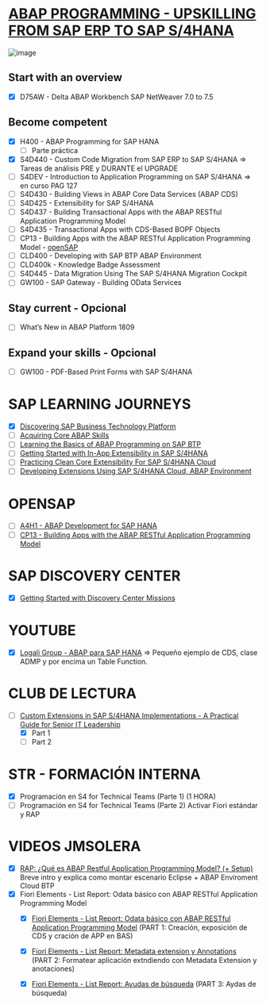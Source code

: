 # [ABAP PROGRAMMING - UPSKILLING FROM SAP ERP TO SAP S/4HANA](https://help.sap.com/learning-journeys/138b6c1f704243f19e76668d1769e2ed)

![image](https://github.com/apachon/erp2s4/assets/10708505/98827e83-9ab4-4459-b867-54bc2bca5fbc)

## Start with an overview
- [X] D75AW - Delta ABAP Workbench SAP NetWeaver 7.0 to 7.5

## Become competent
- [X] H400 - ABAP Programming for SAP HANA
	- [ ] Parte práctica 
- [X] S4D440 - Custom Code Migration from SAP ERP to SAP S/4HANA => Tareas de análisis PRE y DURANTE el UPGRADE
- [ ] S4DEV - Introduction to Application Programming on SAP S/4HANA => en curso PAG 127
- [ ] S4D430 - Building Views in ABAP Core Data Services (ABAP CDS)
- [ ] S4D425 - Extensibility for SAP S/4HANA
- [ ] S4D437 - Building Transactional Apps with the ABAP RESTful Application Programming Model
- [ ] S4D435 - Transactional Apps with CDS-Based BOPF Objects
- [ ] CP13 - Building Apps with the ABAP RESTful Application Programming Model - [openSAP](https://open.sap.com/courses/cp13)
- [ ] CLD400 - Developing with SAP BTP ABAP Environment
- [ ] CLD400k - Knowledge Badge Assessment
- [ ] S4D445 - Data Migration Using The SAP S/4HANA Migration Cockpit
- [ ] GW100 - SAP Gateway - Building OData Services
      
## Stay current - Opcional
- [ ] What’s New in ABAP Platform 1809

## Expand your skills - Opcional
- [ ] GW100 - PDF-Based Print Forms with SAP S/4HANA

# SAP LEARNING JOURNEYS
- [X] [Discovering SAP Business Technology Platform](https://learning.sap.com/learning-journey/discover-sap-business-technology-platform)
- [ ] [Acquiring Core ABAP Skills](https://learning.sap.com/learning-journey/acquire-core-abap-skills)
- [ ] [Learning the Basics of ABAP Programming on SAP BTP](https://learning.sap.com/learning-journey/learn-the-basics-of-abap-programming-on-sap-btp)
- [ ] [Getting Started with In-App Extensibility in SAP S/4HANA](https://learning.sap.com/learning-journey/get-started-with-in-app-extensibility-in-sap-s-4hana)
- [ ] [Practicing Clean Core Extensibility For SAP S/4HANA Cloud](https://learning.sap.com/learning-journey/practicing-clean-core-extensibility-for-sap-s-4hana-cloud)
- [ ] [Developing Extensions Using SAP S/4HANA Cloud, ABAP Environment](https://learning.sap.com/learning-journey/develop-extensions-using-sap-s-4hana-cloud-abap-environment)

# OPENSAP
- [ ] [A4H1 - ABAP Development for SAP HANA](https://open.sap.com/courses/a4h1)
- [ ] [CP13 - Building Apps with the ABAP RESTful Application Programming Model](https://open.sap.com/courses/cp13)
	  
# SAP DISCOVERY CENTER
- [X] [Getting Started with Discovery Center Missions](https://discovery-center.cloud.sap/protected/index.html#/mymissiondetail/72709/)

# YOUTUBE
- [X] [Logali Group - ABAP para SAP HANA](https://www.youtube.com/watch?v=ZfCshZhplDM) => Pequeño ejemplo de CDS, clase ADMP y por encima un Table Function.

# CLUB DE LECTURA
- [ ] [Custom Extensions in SAP S/4HANA Implementations - A Practical Guide for Senior IT Leadership](https://www.sap.com/documents/2020/03/ceeea71f-8a7d-0010-87a3-c30de2ffd8ff.html)
	- [X] Part 1
 	- [ ] Part 2  	

# STR - FORMACIÓN INTERNA
- [X] Programación en S4 for Technical Teams (Parte 1) (1 HORA)
- [ ] Programación en S4 for Technical Teams (Parte 2) Activar Fiori estándar y RAP

# VIDEOS JMSOLERA
- [X] [RAP: ¿Qué es ABAP Restful Application Programming Model? (+ Setup)](https://youtu.be/D8LRBiJ9NKA?si=SqmeyTi0qF7FIuDm) Breve intro y explica como montar escenario Eclipse + ABAP Enviroment Cloud BTP
- [X] Fiori Elements - List Report: Odata básico con ABAP RESTful Application Programming Model
	- [X] [Fiori Elements - List Report: Odata básico con ABAP RESTful Application Programming Model](https://youtu.be/-ly-yGc82Eg?si=cENFKkJJ_Ujg6hGr) (PART 1: Creación, exposición de CDS y cración de APP en BAS)
 	- [X] [Fiori Elements - List Report: Metadata extension y Annotations](https://youtu.be/TU8jU1sl4g4?si=i1oArhYpBIJU0wKa) (PART 2: Formatear aplicación extndiendo con Metadata Extension y anotaciones)
  	- [X] [Fiori Elements - List Report: Ayudas de búsqueda](https://youtu.be/lI2Hq39TWI8?si=YnZq9T4Sc2Khr5WW) (PART 3: Aydas de búsqueda)


